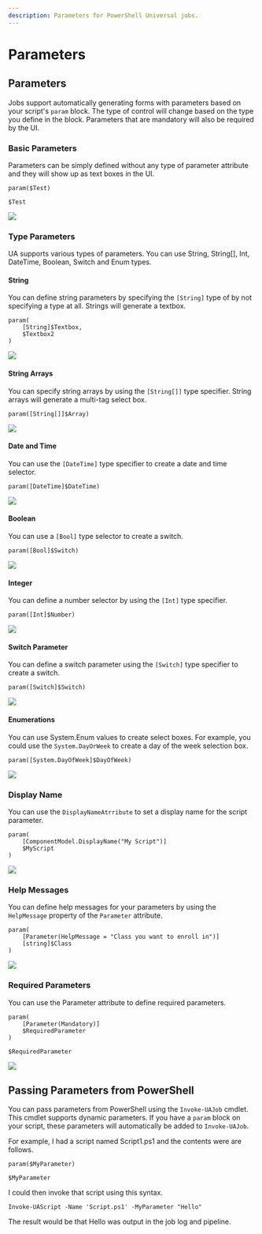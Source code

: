 ```yaml
---
description: Parameters for PowerShell Universal jobs.
---
```


# Parameters

## Parameters

Jobs support automatically generating forms with parameters based on your script's `param` block. The type of control will change based on the type you define in the block. Parameters that are mandatory will also be required by the UI.

### Basic Parameters

Parameters can be simply defined without any type of parameter attribute and they will show up as text boxes in the UI.

```
param($Test)

$Test
```

![](<../../.gitbook/assets/image (87).png>)

### Type Parameters

UA supports various types of parameters. You can use String, String\[], Int, DateTime, Boolean, Switch and Enum types.

#### String

You can define string parameters by specifying the `[String]` type of by not specifying a type at all. Strings will generate a textbox.

```
param(
    [String]$Textbox,
    $Textbox2
)
```

![](<../../.gitbook/assets/image (189).png>)

#### String Arrays

You can specify string arrays by using the `[String[]]` type specifier. String arrays will generate a multi-tag select box.

```
param([String[]]$Array)
```

![](<../../.gitbook/assets/image (190).png>)

#### Date and Time

You can use the `[DateTime]` type specifier to create a date and time selector.

```
param([DateTime]$DateTime)
```

![](<../../.gitbook/assets/image (193).png>)

#### Boolean

You can use a `[Bool]` type selector to create a switch.

```
param([Bool]$Switch)
```

![](<../../.gitbook/assets/image (186).png>)

#### Integer

You can define a number selector by using the `[Int]` type specifier.

```
param([Int]$Number)
```

![](<../../.gitbook/assets/image (194).png>)

#### Switch Parameter

You can define a switch parameter using the `[Switch]` type specifier to create a switch.

```
param([Switch]$Switch)
```

![](<../../.gitbook/assets/image (187).png>)

#### Enumerations

You can use System.Enum values to create select boxes. For example, you could use the `System.DayOrWeek` to create a day of the week selection box.

```
param([System.DayOfWeek]$DayOfWeek)
```

![](<../../.gitbook/assets/image (192).png>)

### Display Name

You can use the `DisplayNameAtrribute` to set a display name for the script parameter.&#x20;

```
param(
    [ComponentModel.DisplayName("My Script")]
    $MyScript
)
```

![](<../../.gitbook/assets/image (302).png>)

### Help Messages

You can define help messages for your parameters by using the `HelpMessage` property of the `Parameter` attribute.

```
param(
    [Parameter(HelpMessage = "Class you want to enroll in")]
    [string]$Class
)
```

![](<../../.gitbook/assets/image (185).png>)

### Required Parameters

You can use the Parameter attribute to define required parameters.

```
param(
    [Parameter(Mandatory)]
    $RequiredParameter
)

$RequiredParameter
```

![](<../../.gitbook/assets/image (86).png>)

## Passing Parameters from PowerShell

You can pass parameters from PowerShell using the `Invoke-UAJob` cmdlet. This cmdlet supports dynamic parameters. If you have a `param` block on your script, these parameters will automatically be added to `Invoke-UAJob`.

For example, I had a script named Script1.ps1 and the contents were are follows.

```
param($MyParameter)

$MyParameter
```

I could then invoke that script using this syntax.

```
Invoke-UAScript -Name 'Script.ps1' -MyParameter "Hello"
```

The result would be that Hello was output in the job log and pipeline.

